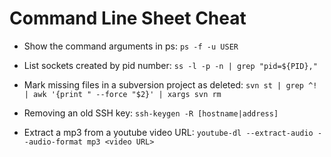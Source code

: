 # Command Line Sheet Cheat

* Show the command arguments in ps: `ps -f -u USER`

* List sockets created by pid number: `ss -l -p -n | grep "pid=${PID},"`

* Mark missing files in a subversion project as deleted: `svn st | grep ^! | awk '{print " --force "$2}' | xargs svn rm`

* Removing an old SSH key: `ssh-keygen -R [hostname|address]`

* Extract a mp3 from a youtube video URL: `youtube-dl --extract-audio --audio-format mp3 <video URL>`
